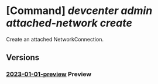 # [Command] _devcenter admin attached-network create_

Create an attached NetworkConnection.

## Versions

### [2023-01-01-preview](/Resources/mgmt-plane/L3N1YnNjcmlwdGlvbnMve30vcmVzb3VyY2Vncm91cHMve30vcHJvdmlkZXJzL21pY3Jvc29mdC5kZXZjZW50ZXIvZGV2Y2VudGVycy97fS9hdHRhY2hlZG5ldHdvcmtzL3t9/2023-01-01-preview.xml) **Preview**

<!-- mgmt-plane /subscriptions/{}/resourcegroups/{}/providers/microsoft.devcenter/devcenters/{}/attachednetworks/{} 2023-01-01-preview -->
